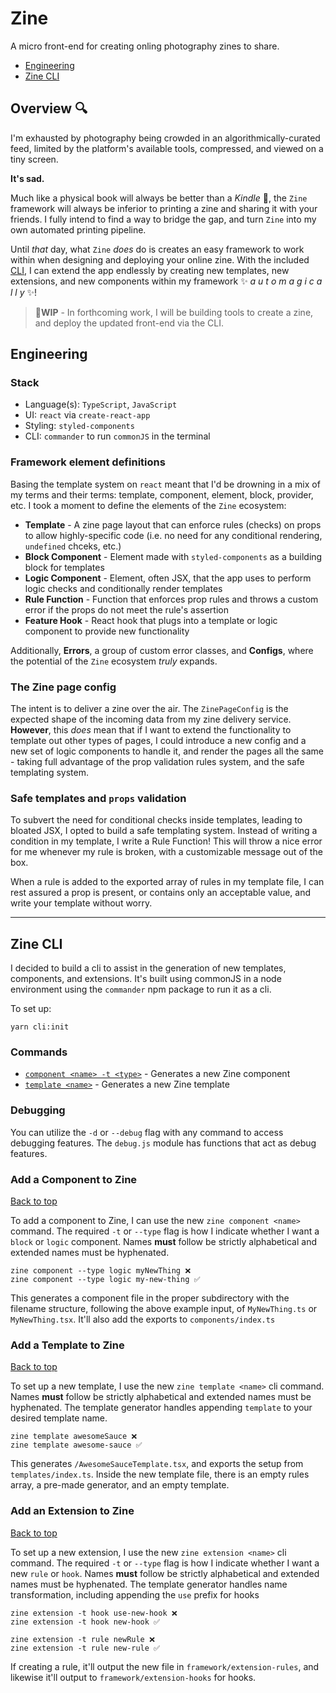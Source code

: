 # Zine 
A micro front-end for creating onling photography zines to share.

- [Engineering](#engineering)
- [Zine CLI](#zine-cli)

## Overview 🔍

I'm exhausted by photography being crowded in an algorithmically-curated feed, limited by the platform's available tools, compressed, and viewed on a tiny screen. 

**It's sad.** 

Much like a physical book will always be better than a _Kindle_ 🤮, the `Zine` framework will always be inferior to printing a zine and sharing it with your friends. I fully intend to find a way to bridge the gap, and turn `Zine` into my own automated printing pipeline.

Until _that_ day, what `Zine` _does_ do is creates an easy framework to work within when designing and deploying your online zine. With the included [CLI](#setup-cli), I can extend the app endlessly by creating new templates, new extensions, and new components within my framework ✨ _a u t o m a g i c a l l y_ ✨!

>🔸**WIP** -  In forthcoming work, I will be building tools to create a zine, and deploy the updated front-end via the CLI. 

## Engineering

### Stack

- Language(s): `TypeScript`, `JavaScript`
- UI: `react` via `create-react-app`
- Styling: `styled-components`
- CLI: `commander` to run `commonJS` in the terminal

### Framework element definitions

Basing the template system on `react` meant that I'd be drowning in a mix of my terms and their terms: template, component, element, block, provider, etc. I took a moment to define the elements of the `Zine` ecosystem:

- **Template** - A zine page layout that can enforce rules (checks) on props to allow highly-specific code (i.e. no need for any conditional rendering, `undefined` chceks, etc.)
- **Block Component** - Element made with `styled-components` as a building block for templates
- **Logic Component** - Element, often JSX, that the app uses to perform logic checks and conditionally render templates
- **Rule Function** - Function that enforces prop rules and throws a custom error if the props do not meet the rule's assertion
- **Feature Hook** - React hook that plugs into a template or logic component to provide new functionality

Additionally, **Errors**, a group of custom error classes, and **Configs**, where the potential of the `Zine` ecosystem _truly_ expands.


### The Zine page config

The intent is to deliver a zine over the air. The `ZinePageConfig` is the expected shape of the incoming data from my zine delivery service. **However**, this _does_ mean that if I want to extend the functionality to template out other types of pages, I could introduce a new config and a new set of logic components to handle it, and render the pages all the same - taking full advantage of the prop validation rules system, and the safe templating system.

### Safe templates and `props` validation


To subvert the need for conditional checks inside templates, leading to bloated JSX, I opted to build a safe templating system. Instead of writing a condition in my template, I write a Rule Function! This will throw a nice error for me whenever my rule is broken, with a customizable message out of the box.

When a rule is added to the exported array of rules in my template file, I can rest assured a prop is present, or contains only an acceptable value, and write your template without worry.

---

## Zine CLI

I decided to build a cli to assist in the generation of new templates, components, and extensions. It's built using commonJS in a node environment using the `commander` npm package to run it as a cli.

To set up:

```
yarn cli:init
```

### Commands

- [`component <name> -t <type>`](#add-a-component-to-zine) - Generates a new Zine component
- [`template <name>`](#add-a-template-to-zine) - Generates a new Zine template

### Debugging

You can utilize the `-d` or `--debug` flag with any command to access debugging features. The `debug.js` module has functions that act as debug features.

### Add a Component to Zine

[Back to top](#zine-cli)

To add a component to Zine, I can use the new `zine component <name>` command. The required `-t` or `--type` flag is how I indicate whether I want a `block` or `logic` component. Names **must** follow be strictly alphabetical and extended names must be hyphenated.

```
zine component --type logic myNewThing ❌
zine component --type logic my-new-thing ✅
```

This generates a component file in the proper subdirectory with the filename structure, following the above example input, of `MyNewThing.ts` or `MyNewThing.tsx`. It'll also add the exports to `components/index.ts`

### Add a Template to Zine

[Back to top](#zine-cli)

To set up a new template, I use the new `zine template <name>` cli command. Names **must** follow be strictly alphabetical and extended names must be hyphenated. The template generator handles appending `template` to your desired template name.

```
zine template awesomeSauce ❌
zine template awesome-sauce ✅
```

This generates `/AwesomeSauceTemplate.tsx`, and exports the setup from `templates/index.ts`. Inside the new template file, there is an empty rules array, a pre-made generator, and an empty template.

### Add an Extension to Zine

[Back to top](#zine-cli)

To set up a new extension, I use the new `zine extension <name>` cli command. The required `-t` or `--type` flag is how I indicate whether I want a new `rule` or `hook`. Names **must** follow be strictly alphabetical and extended names must be hyphenated. The template generator handles name transformation, including appending the `use` prefix for hooks

```
zine extension -t hook use-new-hook ❌
zine extension -t hook new-hook ✅

zine extension -t rule newRule ❌
zine extension -t rule new-rule ✅
```

If creating a rule, it'll output the new file in `framework/extension-rules`, and likewise it'll output to `framework/extension-hooks` for hooks.
